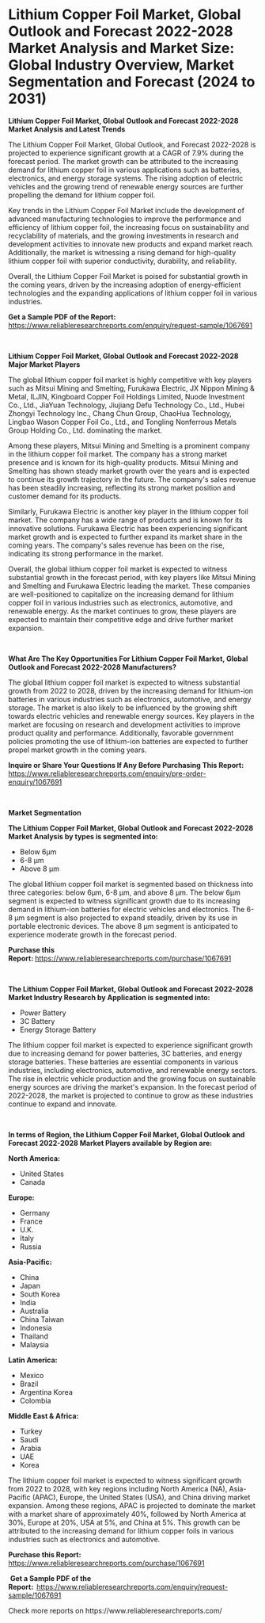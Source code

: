 <p><h1>Lithium Copper Foil Market, Global Outlook and Forecast 2022-2028 Market Analysis and Market Size: Global Industry Overview, Market Segmentation and Forecast (2024 to 2031)</h1></p><p><strong>Lithium Copper Foil Market, Global Outlook and Forecast 2022-2028 Market Analysis and Latest Trends</strong></p>
<p><p>The Lithium Copper Foil Market, Global Outlook, and Forecast 2022-2028 is projected to experience significant growth at a CAGR of 7.9% during the forecast period. The market growth can be attributed to the increasing demand for lithium copper foil in various applications such as batteries, electronics, and energy storage systems. The rising adoption of electric vehicles and the growing trend of renewable energy sources are further propelling the demand for lithium copper foil.</p><p>Key trends in the Lithium Copper Foil Market include the development of advanced manufacturing technologies to improve the performance and efficiency of lithium copper foil, the increasing focus on sustainability and recyclability of materials, and the growing investments in research and development activities to innovate new products and expand market reach. Additionally, the market is witnessing a rising demand for high-quality lithium copper foil with superior conductivity, durability, and reliability.</p><p>Overall, the Lithium Copper Foil Market is poised for substantial growth in the coming years, driven by the increasing adoption of energy-efficient technologies and the expanding applications of lithium copper foil in various industries.</p></p>
<p><strong>Get a Sample PDF of the Report:&nbsp;</strong> <a href="https://www.reliableresearchreports.com/enquiry/request-sample/1067691">https://www.reliableresearchreports.com/enquiry/request-sample/1067691</a></p>
<p>&nbsp;</p>
<p><strong>Lithium Copper Foil Market, Global Outlook and Forecast 2022-2028 Major Market Players</strong></p>
<p><p>The global lithium copper foil market is highly competitive with key players such as Mitsui Mining and Smelting, Furukawa Electric, JX Nippon Mining & Metal, ILJIN, Kingboard Copper Foil Holdings Limited, Nuode Investment Co., Ltd., JiaYuan Technology, Jiujiang Defu Technology Co., Ltd., Hubei Zhongyi Technology Inc., Chang Chun Group, ChaoHua Technology, Lingbao Wason Copper Foil Co., Ltd., and Tongling Nonferrous Metals Group Holding Co., Ltd. dominating the market.</p><p>Among these players, Mitsui Mining and Smelting is a prominent company in the lithium copper foil market. The company has a strong market presence and is known for its high-quality products. Mitsui Mining and Smelting has shown steady market growth over the years and is expected to continue its growth trajectory in the future. The company's sales revenue has been steadily increasing, reflecting its strong market position and customer demand for its products.</p><p>Similarly, Furukawa Electric is another key player in the lithium copper foil market. The company has a wide range of products and is known for its innovative solutions. Furukawa Electric has been experiencing significant market growth and is expected to further expand its market share in the coming years. The company's sales revenue has been on the rise, indicating its strong performance in the market.</p><p>Overall, the global lithium copper foil market is expected to witness substantial growth in the forecast period, with key players like Mitsui Mining and Smelting and Furukawa Electric leading the market. These companies are well-positioned to capitalize on the increasing demand for lithium copper foil in various industries such as electronics, automotive, and renewable energy. As the market continues to grow, these players are expected to maintain their competitive edge and drive further market expansion.</p></p>
<p>&nbsp;</p>
<p><strong>What Are The Key Opportunities For Lithium Copper Foil Market, Global Outlook and Forecast 2022-2028 Manufacturers?</strong></p>
<p><p>The global lithium copper foil market is expected to witness substantial growth from 2022 to 2028, driven by the increasing demand for lithium-ion batteries in various industries such as electronics, automotive, and energy storage. The market is also likely to be influenced by the growing shift towards electric vehicles and renewable energy sources. Key players in the market are focusing on research and development activities to improve product quality and performance. Additionally, favorable government policies promoting the use of lithium-ion batteries are expected to further propel market growth in the coming years.</p></p>
<p><strong>Inquire or Share Your Questions If Any Before Purchasing This Report:</strong> <a href="https://www.reliableresearchreports.com/enquiry/pre-order-enquiry/1067691">https://www.reliableresearchreports.com/enquiry/pre-order-enquiry/1067691</a></p>
<p>&nbsp;</p>
<p><strong>Market Segmentation</strong></p>
<p><strong>The Lithium Copper Foil Market, Global Outlook and Forecast 2022-2028 Market Analysis by types is segmented into:</strong></p>
<p><ul><li>Below 6μm</li><li>6-8 μm</li><li>Above 8 μm</li></ul></p>
<p><p>The global lithium copper foil market is segmented based on thickness into three categories: below 6μm, 6-8 μm, and above 8 μm. The below 6μm segment is expected to witness significant growth due to its increasing demand in lithium-ion batteries for electric vehicles and electronics. The 6-8 μm segment is also projected to expand steadily, driven by its use in portable electronic devices. The above 8 μm segment is anticipated to experience moderate growth in the forecast period.</p></p>
<p><strong>Purchase this Report:&nbsp;</strong><a href="https://www.reliableresearchreports.com/purchase/1067691">https://www.reliableresearchreports.com/purchase/1067691</a></p>
<p>&nbsp;</p>
<p><strong>The Lithium Copper Foil Market, Global Outlook and Forecast 2022-2028 Market Industry Research by Application is segmented into:</strong></p>
<p><ul><li>Power Battery</li><li>3C Battery</li><li>Energy Storage Battery</li></ul></p>
<p><p>The lithium copper foil market is expected to experience significant growth due to increasing demand for power batteries, 3C batteries, and energy storage batteries. These batteries are essential components in various industries, including electronics, automotive, and renewable energy sectors. The rise in electric vehicle production and the growing focus on sustainable energy sources are driving the market's expansion. In the forecast period of 2022-2028, the market is projected to continue to grow as these industries continue to expand and innovate.</p></p>
<p>&nbsp;</p>
<p><strong>In terms of Region, the Lithium Copper Foil Market, Global Outlook and Forecast 2022-2028 Market Players available by Region are:</strong></p>
<p>
    <p> <strong> North America: </strong>
        <ul>
            <li>United States</li>
            <li>Canada</li>
        </ul>
        </p> 
    <p> <strong> Europe: </strong>
        <ul>
            <li>Germany</li>
            <li>France</li>
            <li>U.K.</li>
            <li>Italy</li>
            <li>Russia</li>
        </ul>
        </p> 
    <p> <strong> Asia-Pacific: </strong>
        <ul>
            <li>China</li>
            <li>Japan</li>
            <li>South Korea</li>
            <li>India</li>
            <li>Australia</li>
            <li>China Taiwan</li>
            <li>Indonesia</li>
            <li>Thailand</li>
            <li>Malaysia</li>
        </ul>
        </p> 
    <p> <strong> Latin America: </strong>
        <ul>
            <li>Mexico</li>
            <li>Brazil</li>
            <li>Argentina Korea</li>
            <li>Colombia</li>
        </ul>
        </p> 
    <p> <strong> Middle East & Africa: </strong>
        <ul>
            <li>Turkey</li>
            <li>Saudi</li>
            <li>Arabia</li>
            <li>UAE</li>
            <li>Korea</li>
        </ul>
    </p>
    </p>
<p><p>The lithium copper foil market is expected to witness significant growth from 2022 to 2028, with key regions including North America (NA), Asia-Pacific (APAC), Europe, the United States (USA), and China driving market expansion. Among these regions, APAC is projected to dominate the market with a market share of approximately 40%, followed by North America at 30%, Europe at 20%, USA at 5%, and China at 5%. This growth can be attributed to the increasing demand for lithium copper foils in various industries such as electronics and automotive.</p></p>
<p><strong>Purchase this Report: </strong><a href="https://www.reliableresearchreports.com/purchase/1067691">https://www.reliableresearchreports.com/purchase/1067691</a></p>
<p>&nbsp;<strong>Get a Sample PDF of the Report:&nbsp;&nbsp;</strong><a href="https://www.reliableresearchreports.com/enquiry/request-sample/1067691">https://www.reliableresearchreports.com/enquiry/request-sample/1067691</a></p>
<p><strong></strong></p>
<p>Check more reports on https://www.reliableresearchreports.com/</p>